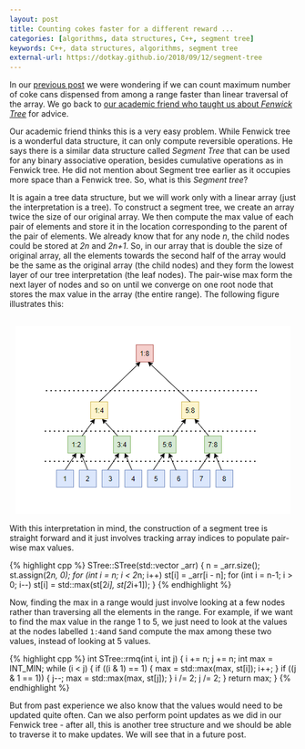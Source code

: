 ```yaml
---
layout: post
title: Counting cokes faster for a different reward ...
categories: [algorithms, data structures, C++, segment tree]
keywords: C++, data structures, algorithms, segment tree
external-url: https://dotkay.github.io/2018/09/12/segment-tree
---
```


In our [previous post](https://dotkay.github.io/2018/09/02/range-max-queries) we were wondering if we can count maximum number of coke cans dispensed from among a range faster than linear traversal of the array. We go back to [our academic friend who taught us about *Fenwick Tree*](https://dotkay.github.io/2018/02/05/fenwick-tree) for advice.

Our academic friend thinks this is a very easy problem. While Fenwick tree is a wonderful data structure, it can only compute reversible operations. He says there is a similar data structure called *Segment Tree* that can be used for any binary associative operation, besides cumulative operations as in Fenwick tree. He did not mention about Segment tree earlier as it occupies more space than a Fenwick tree. So, what is this *Segment tree*?

It is again a tree data structure, but we will work only with a linear array (just the interpretation is a tree). To construct a segment tree, we create an array twice the size of our original array. We then compute the max value of each pair of elements and store it in the location corresponding to the parent of the pair of elements. We already know that for any node *n*, the child nodes could be stored at *2n* and *2n+1*. So, in our array that is double the size of original array, all the elements towards the second half of the array would be the same as the original array (the child nodes) and they form the lowest layer of our tree interpretation (the leaf nodes). The pair-wise max form the next layer of nodes and so on until we converge on one root node that stores the max value in the array (the entire range). The following figure illustrates this:

<br>
<div class="img_container">
<center><img src="https://raw.githubusercontent.com/dotkay/tmp/main/ds_illustrations/segment_tree.PNG"></center>
</div>

With this interpretation in mind, the construction of a segment tree is straight forward and it just involves tracking array indices to populate pair-wise max values.

{% highlight cpp %}
STree::STree(std::vector<int> _arr)
{
  n = _arr.size();
  st.assign(2*n, 0);
  for (int i = n; i < 2*n; i++)
    st[i] = _arr[i - n];
  for (int i = n-1; i > 0; i--)
    st[i] = std::max(st[2*i], st[2*i+1]);
}
{% endhighlight %}

Now, finding the max in a range would just involve looking at a few nodes rather than traversing all the elements in the range. For example, if we want to find the max value in the range 1 to 5, we just need to look at the values at the nodes labelled `1:4`and `5`and compute the max among these two values, instead of looking at 5 values.

{% highlight cpp %}
int STree::rmq(int i, int j)
{
  i += n;
  j += n;
  int max = INT_MIN;
  while (i < j)
  {
    if ((i & 1) == 1)
    {
      max = std::max(max, st[i]);
      i++;
    }
    if ((j & 1 == 1))
    {
      j--;
      max = std::max(max, st[j]);
    }
    i /= 2;
    j /= 2;
  }
  return max;
}
{% endhighlight %}

But from past experience we also know that the values would need to be updated quite often. Can we also perform point updates as we did in our Fenwick tree - after all, this is another tree structure and we should be able to traverse it to make updates. We will see that in a future post.